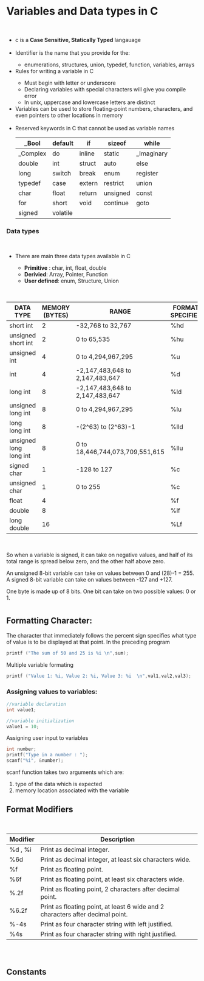 # Variables and Data types in C   
<br>
<ul>
<li>c is a <b>Case Sensitive, Statically Typed</b> langauage  </li>  
<br>
<li>Identifier is the name that you provide for the:</li>  
<ul><li>enumerations, structures, union, typedef, function, variables, arrays</li> </ul>
<li>Rules for writing a variable in C  </li>
<ul>
<li>Must begin with letter or underscore</li>
<li>Declaring variables with special characters will give you compile error</li>
<li>In unix, uppercase and lowercase letters are distinct</li>
</ul>
<li>
Variables can be used to store floating-point numbers, characters, and even pointers to other locations in memory  
</li>  
<br>  
<li>Reserved keywords in C that cannot be used as variable names</li>  

| _Bool      | default    | if         | sizeof     | while      |
|------------|------------|------------|------------|------------|
| _Complex   | do         | inline     | static     | _Imaginary |
| double     | int        | struct     | auto       | else       |
| long       | switch     | break      | enum       | register   |
| typedef    | case       | extern     | restrict   | union      |
| char       | float      | return     | unsigned   | const      |
| for        | short      | void       | continue   | goto       |
| signed     | volatile   |            |            |            |

</ul>

### Data types  
<br>
<ul>
<li>There are main three data types available in C</li>
<ul>
<li><b>Primitive</b> : char, int, float, double</li>
<li><b>Derivied</b>: Array, Pointer, Function</li>
<li><b>User defined</b>: enum, Structure, Union</li>
</ul>
</ul>  

<br>

| DATA TYPE              | MEMORY (BYTES) | RANGE                           | FORMAT SPECIFIER |
|------------------------|----------------|---------------------------------|------------------|
| short int              | 2              | -32,768 to 32,767               | %hd              |
| unsigned short int     | 2              | 0 to 65,535                     | %hu              |
| unsigned int           | 4              | 0 to 4,294,967,295              | %u               |
| int                    | 4              | -2,147,483,648 to 2,147,483,647 | %d               |
| long int               | 8              | -2,147,483,648 to 2,147,483,647 | %ld              |
| unsigned long int      | 8              | 0 to 4,294,967,295              | %lu              |
| long long int          | 8              | -(2^63) to (2^63)-1             | %lld             |
| unsigned long long int | 8              | 0 to 18,446,744,073,709,551,615 | %llu             |
| signed char            | 1              | -128 to 127                     | %c               |
| unsigned char          | 1              | 0 to 255                        | %c               |
| float                  | 4              |                                 | %f               |
| double                 | 8              |                                 | %lf              |
| long double            | 16             |                                 | %Lf              |  

<br>  

So when a variable is signed, it can take on negative values, and half of its total range is spread below zero, and the other half above zero.   

An unsigned 8-bit variable can take on values between 0 and (28)-1 = 255. A signed 8-bit variable can take on values between -127 and +127.  

One byte is made up of 8 bits. One bit can take on two possible values: 0 or 1.

# 
## Formatting Character:  
  
The character that immediately follows the percent sign specifies what type of value is to be displayed at that point. In the preceding program  
~~~c
printf ("The sum of 50 and 25 is %i \n",sum);
~~~
Multiple variable formating   
~~~c
printf ("Value 1: %i, Value 2: %i, Value 3: %i  \n",val1,val2,val3);
~~~   

### Assigning values to variables: 
~~~c
//variable declaration
int value1;

//variable initialization
value1 = 10;
~~~   

Assigning user input to variables 
~~~c
int number;
printf("Type in a number : ");
scanf("%i", &number);
~~~   

scanf function takes two arguments which are:
    <ol>
    <li>type of the data which is expected</li>
    <li>memory location associated with the variable</li>
    </ol>

## Format Modifiers   
<br>

| Modifier | Description                                                                    |
|----------|--------------------------------------------------------------------------------|
| %d , %i  | Print as decimal integer.                                                      |
| %6d      | Print as decimal integer, at least six characters wide.                        |
| %f       | Print as floating point.                                                       |
| %6f      | Print as floating point, at least six characters wide.                         |
| %.2f     | Print as floating point, 2 characters after decimal point.                     |
| %6.2f    | Print as floating point, at least 6 wide and 2 characters after decimal point. |
| %-4s     | Print as four character string with left justified.                            |
| %4s      | Print as four character string with right justified.                           |git  

<br> 

# 
## Constants  
<br> 
